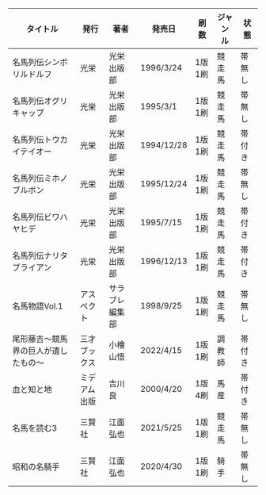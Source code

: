 | タイトル | 発行 | 著者 | 発売日 | 刷数 | ジャンル | 状態 |
| ---- | ---- | ---- | ---- | ---- | ---- | ---- |
| 名馬列伝シンボリルドルフ | 光栄 | 光栄出版部 | 1996/3/24 | 1版1刷 | 競走馬 | 帯無し |
| 名馬列伝オグリキャップ | 光栄 | 光栄出版部 | 1995/3/1 | 1版1刷 | 競走馬 | 帯無し |
| 名馬列伝トウカイテイオー | 光栄 | 光栄出版部 | 1994/12/28 | 1版1刷 | 競走馬 | 帯付き |
| 名馬列伝ミホノブルボン | 光栄 | 光栄出版部 | 1995/12/24 | 1版1刷 | 競走馬 | 帯無し |
| 名馬列伝ビワハヤヒデ | 光栄 | 光栄出版部 | 1995/7/15 | 1版1刷 | 競走馬 | 帯付き |
| 名馬列伝ナリタブライアン | 光栄 | 光栄出版部 | 1996/12/13 | 1版1刷 | 競走馬 | 帯付き |
| 名馬物語Vol.1 | アスペクト | サラブレ編集部 | 1998/9/25 | 1版1刷 | 競走馬 | 帯無し |
| 尾形藤吉～競馬界の巨人が遺したもの～ | 三才ブックス | 小檜山悟 | 2022/4/15 | 1版1刷 | 調教師 | 帯付き |
| 血と知と地 | ミデアム出版 | 吉川良 | 2000/4/20 | 1版4刷 | 馬産 | 帯付き |
| 名馬を読む3 | 三賢社 | 江面弘也 | 2021/5/25 | 1版1刷 | 競走馬 | 帯無し |
| 昭和の名騎手 | 三賢社 | 江面弘也 | 2020/4/30 | 1版1刷 | 騎手 | 帯無し |

